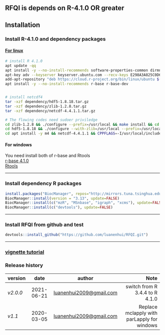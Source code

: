 RFQI is depends on R-4.1.0 OR greater
---
## Installation
### Install R-4.1.0 and dependency packages
#### [For linux](https://mirrors.tuna.tsinghua.edu.cn/CRAN/) 

```bash
# install R 4.1.0
apt update -qq
apt install -y --no-install-recommends software-properties-common dirmngr
apt-key adv --keyserver keyserver.ubuntu.com --recv-keys E298A3A825C0D65DFD57CBB651716619E084DAB9
add-apt-repository "deb https://cloud.r-project.org/bin/linux/ubuntu $(lsb_release -cs)-cran40/"
apt install -y --no-install-recommends r-base r-base-dev


# install netcdf4
tar -xzf dependency/hdf5-1.8.18.tar.gz
tar -xzf dependency/zlib-1.2.8.tar.gz
tar -xzf dependency/netcdf-4.4.1.1.tar.gz

# The flowing codes need sudoer priviledge 
cd zlib-1.2.8 && ./configure --prefix=/usr/local && make install && cd ../ && rm -rf zlib-1.2.8
cd hdf5-1.8.18 && ./configure --with-zlib=/usr/local --prefix=/usr/local && make install && cd ../ && rm -rf hdf5-1.8.18
cd apt install -y m4 && netcdf-4.4.1.1 && CPPFLAGS=-I/usr/local/include LDFLAGS=-L/usr/local/lib ./configure --prefix=/usr/local && make install && cd ../ && rm -rf netcdf-4.4.1.1
```

#### For windows
You need install both of r-base and Rtools  
[r-base 4.1.0](https://mirrors.tuna.tsinghua.edu.cn/CRAN/bin/windows/base/R-4.1.0-win.exe)  
[Rtools](https://mirrors.tuna.tsinghua.edu.cn/CRAN/bin/windows/Rtools/rtools40v2-x86_64.exe)  

---

### Install dependency R packages
```r
install.packages("BiocManager", repos="http://mirrors.tuna.tsinghua.edu.cn/CRAN")
BiocManager::install(version = "3.13", update=FALSE)
BiocManager::install(c("mzR", "MSnbase", "igraph", "xcms"), update=FALSE)
BiocManager::install(c("devtools"), update=FALSE)

```
---
### Install RFQI from github and test
```r
devtools::install_github("https://github.com/luanenhui/RFQI.git")

```
---

### [vignette tutorial](./doc/tutorial.html)

### Release history
| version  | date | author  | Note  |
|-------|:---:|-----------|-------:|
| *v2.0.0* | 2021-06-21 | luanenhui2009@gmail.com | switch from R 3.4.4 to R 4.1.0 |
| *v1.1*| 2020-03-05 | luanenhui2009@gmail.com | Replace mclapply with parLapply for windows |